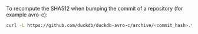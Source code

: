To recompute the SHA512 when bumping the commit of a repository (for example avro-c):
```bash
curl -L https://github.com/duckdb/duckdb-avro-c/archive/<commit_hash>.tar.gz | openssl dgst -sha512
```